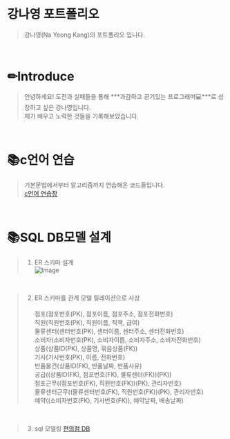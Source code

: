 # 강나영 포트폴리오
> 강나영(Na Yeong Kang)의 포트폴리오 입니다.

<br/>

# ✏Introduce
> 안녕하세요!
> 도전과 실패들을 통해 ***과감하고 끈기있는 프로그래머💻***로 성장하고 싶은 강나영입니다.
> <br/>
> 제가 배우고 노력한 것들을 기록해보았습니다. 

<br/>

# 📚c언어 연습
> 기본문법에서부터 알고리즘까지 연습해온 코드들입니다.<br/>
> [c언어 연습장](https://github.com/Nora0926/C_practicing)

<br/>

# 📚SQL DB모델 설계 
> 1. ER 스키마 설계<br/>
![Image](https://github.com/user-attachments/assets/75c1e3b6-8978-4dba-9d59-83e108acfddd)
<br/>

> 2. ER 스키마를 관계 모델 릴레이션으로 사상<br/><br/>
>  점포(점포번호(PK), 점포이름, 점포주소, 점포전화번호)<br/>
>  직원(직원번호(PK), 직원이름, 직책, 급여)<br/>
>  물류센터(센터번호(PK), 센터이름, 센터주소, 센터전화번호)<br/>
>  소비자(소비자번호(PK), 소비자이름, 소비자주소, 소비자전화번호)<br/>
>  상품(상품ID(PK), 상품명, 묶음상품(FK))<br/>
>  기사(기사번호(PK), 이름, 전화번호)<br/>
>  반품물건(상품ID(FK), 반품날짜, 반품사유)<br/>
>  공급((상품ID(FK), 점포번호(FK), 물류센터(FK))(PK))<br/>
>  점포근무((점포번호(FK), 직원번호(FK))(PK), 관리자번호)<br/>
>  물류센터근무((물류센터번호(FK), 직원번호(FK))(PK), 관리자번호)<br/>
>  예약((소비자번호(FK), 기사번호(FK)), 예약날짜, 배송날짜)
<br/>

> 3. sql 모델링
> [편의점 DB](https://github.com/Nora0926/Store_DB)
